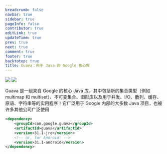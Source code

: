 ```yaml
---
breadcrumb: false
navbar: true
sidebar: true
pageInfo: false
contributor: true
editLink: true
updateTime: true
prev: true
next: true
comment: true
footer: true
backtotop: true
title: Guava：用于 Java 的 Google 核心库
---
```


![](https://camo.githubusercontent.com/45e5eb02492f9e3bf6345cfd7ca7ecb42dca2268fef7af35dfe3da82740b4000/68747470733a2f2f696d672e736869656c64732e696f2f6769746875622f72656c656173652f676f6f676c652f67756176612e737667)
![](https://github.com/google/guava/workflows/CI/badge.svg?branch=master)

Guava 是一组来自 Google 的核心 Java 库，其中包括新的集合类型（例如 multimap 和 multiset）、不可变集合、图形库以及用于并发、I/O、散列、缓存、原语、字符串等的实用程序！它广泛用于 Google 内部的大多数 Java 项目，也被许多其他公司广泛使用





```xml
<dependency>
    <groupId>com.google.guava</groupId>
    <artifactId>guava</artifactId>
    <version>31.1-jre</version>
    <!-- or, for Android: -->
    <version>31.1-android</version>
</dependency>
```

